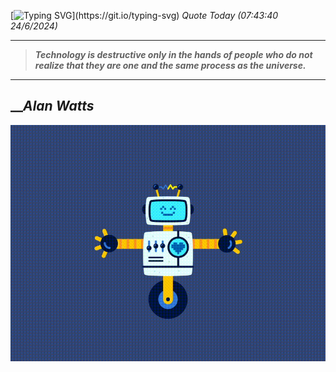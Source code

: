 [![Typing SVG](https://readme-typing-svg.herokuapp.com?font=Press+Start+2P&color=C2F784&size=35&width=900&height=100&lines=Hello+World%2C+I'm+Hung+!)](https://git.io/typing-svg) 
_Quote Today (07:43:40 24/6/2024)_
___
>**_Technology is destructive only in the hands of people who do not realize that they are one and the same process as the universe._**
___

## __**_Alan Watts_**

![RobotDance](src/assets/images/robot-dancing-dribble.gif?style=center)
